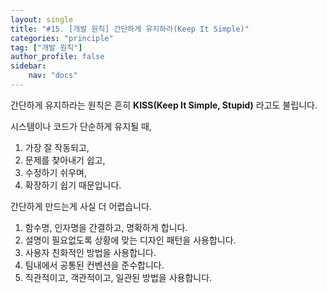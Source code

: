 ```yaml
---
layout: single
title: "#15. [개발 원칙] 간단하게 유지하라(Keep It Simple)"
categories: "principle"
tag: ["개발 원칙"]
author_profile: false
sidebar: 
    nav: "docs"
---
```


간단하게 유지하라는 원칙은 흔히 **KISS(Keep It Simple, Stupid)** 라고도 불립니다.

시스템이나 코드가 단순하게 유지될 때,

1. 가장 잘 작동되고,
2. 문제를 찾아내기 쉽고,
3. 수정하기 쉬우며,
4. 확장하기 쉽기 때문입니다.

간단하게 만드는게 사실 더 어렵습니다.

1. 함수명, 인자명을 간결하고, 명확하게 합니다.
2. 설명이 필요없도록 상황에 맞는 디자인 패턴을 사용합니다.
3. 사용자 친화적인 방법을 사용합니다.
4. 팀내에서 공통된 컨벤션을 준수합니다.
5. 직관적이고, 객관적이고, 일관된 방법을 사용합니다.